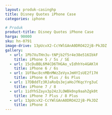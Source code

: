 ```yaml
---
layout: produk-casinghp
title: Disney Quotes iPhone Case
categories: iphone

# Produk
product-title: Disney Quotes iPhone Case
harga: 90000
sku: hn-0791
image-drive: 13pUcvX2-CcYWlGAnA0DRO422jB-PkJDZ
gallery:
  - url: 1Pb7XuTHn3u-tNPjb2f5r4e38e516IbkF
    title: iPhone 5 / 5s / SE
  - url: 15cDuBBL6M4CD6THGAo_vIdhhYo4GAKlH
    title: iPhone 6 / 6s
  - url: 1Uf8wc8cnMBnMWzZeVyxJmHYIsUE2f17H
    title: iPhone 6 Plus / 6s Plus
  - url: 17DBddTz3RJaRoQs3ejaHoJfKqcYrg3uC
    title: iPhone 7 / 8
  - url: 1idYhSZayx3p24zJLOWBk0np9aahZgk0t
    title: iPhone 7 Plus / 8 Plus
  - url: 13pUcvX2-CcYWlGAnA0DRO422jB-PkJDZ
    title: iPhone X
---
```


